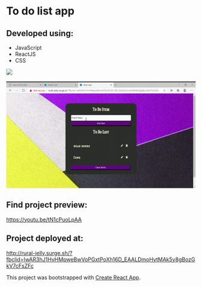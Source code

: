 # To do list app

## Developed using:
- JavaScript
- ReactJS
- CSS

![](https://media.giphy.com/media/QYeXdKkip8YkUFYPYZ/giphy.gif)

![](https://github.com/SimGri-io/To-Do-List-App/blob/master/React-App-and-2-more-pages-Profi.gif)

## Find project preview: 

https://youtu.be/tN1cPuoLpAA

## Project deployed at: 

http://rural-jelly.surge.sh/?fbclid=IwAR3hJ1HvHMpweBwVoPGxtPoXh16D_EAALDmoHytMAk5y8gBozGkV7cFsZFc


This project was bootstrapped with [Create React App](https://github.com/facebook/create-react-app).

